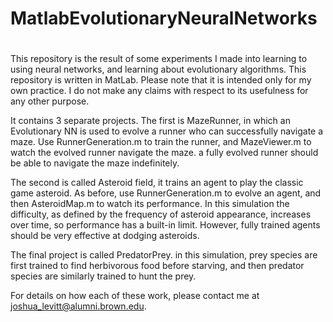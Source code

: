 # MatlabEvolutionaryNeuralNetworks
# 
This repository is the result of some experiments I made into learning to using neural
networks, and learning about evolutionary algorithms. This repository is written in
MatLab. Please note that it is intended only for my own practice. I do not make any claims
with respect to its usefulness for any other purpose.

It contains 3 separate projects. The first is MazeRunner, in which an Evolutionary NN is
used to evolve a runner who can successfully navigate a maze. Use RunnerGeneration.m to
train the runner, and MazeViewer.m to watch the evolved runner navigate the maze. a fully
evolved runner should be able to navigate the maze indefinitely.

The second is called Asteroid field, it trains an agent to play the classic game asteroid.
As before, use RunnerGeneration.m to evolve an agent, and then AsteroidMap.m to watch its
performance. In this simulation the difficulty, as defined by the frequency of asteroid
appearance, increases over time, so performance has a built-in limit. However, fully
trained agents should be very effective at dodging asteroids.

The final project is called PredatorPrey. in this simulation, prey species are first
trained to find herbivorous food before starving, and then predator species are similarly
trained to hunt the prey.

For details on how each of these work, please contact me at joshua_levitt@alumni.brown.edu.